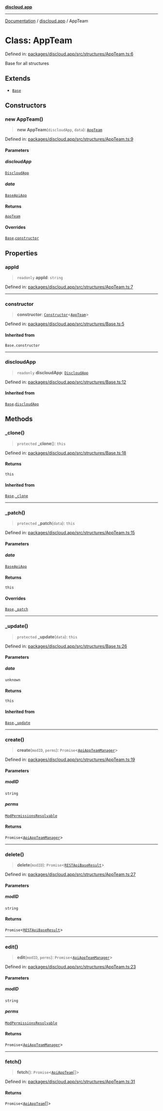 [**discloud.app**](../README.md)

***

[Documentation](../../packages.md) / [discloud.app](../README.md) / AppTeam

# Class: AppTeam

Defined in: [packages/discloud.app/src/structures/AppTeam.ts:6](https://github.com/discloud/discloud.app/blob/8d6df0b18784d1a4408701ac8e6b9db44dbb7133/packages/discloud.app/src/structures/AppTeam.ts#L6)

Base for all structures

## Extends

- [`Base`](Base.md)

## Constructors

### new AppTeam()

> **new AppTeam**(`discloudApp`, `data`): [`AppTeam`](AppTeam.md)

Defined in: [packages/discloud.app/src/structures/AppTeam.ts:9](https://github.com/discloud/discloud.app/blob/8d6df0b18784d1a4408701ac8e6b9db44dbb7133/packages/discloud.app/src/structures/AppTeam.ts#L9)

#### Parameters

##### discloudApp

[`DiscloudApp`](DiscloudApp.md)

##### data

[`BaseApiApp`](../interfaces/BaseApiApp.md)

#### Returns

[`AppTeam`](AppTeam.md)

#### Overrides

[`Base`](Base.md).[`constructor`](Base.md#constructors)

## Properties

### appId

> `readonly` **appId**: `string`

Defined in: [packages/discloud.app/src/structures/AppTeam.ts:7](https://github.com/discloud/discloud.app/blob/8d6df0b18784d1a4408701ac8e6b9db44dbb7133/packages/discloud.app/src/structures/AppTeam.ts#L7)

***

### constructor

> **constructor**: [`Constructor`](../interfaces/Constructor.md)\<[`AppTeam`](AppTeam.md)\>

Defined in: [packages/discloud.app/src/structures/Base.ts:5](https://github.com/discloud/discloud.app/blob/8d6df0b18784d1a4408701ac8e6b9db44dbb7133/packages/discloud.app/src/structures/Base.ts#L5)

#### Inherited from

`Base.constructor`

***

### discloudApp

> `readonly` **discloudApp**: [`DiscloudApp`](DiscloudApp.md)

Defined in: [packages/discloud.app/src/structures/Base.ts:12](https://github.com/discloud/discloud.app/blob/8d6df0b18784d1a4408701ac8e6b9db44dbb7133/packages/discloud.app/src/structures/Base.ts#L12)

#### Inherited from

[`Base`](Base.md).[`discloudApp`](Base.md#discloudapp-1)

## Methods

### \_clone()

> `protected` **\_clone**(): `this`

Defined in: [packages/discloud.app/src/structures/Base.ts:18](https://github.com/discloud/discloud.app/blob/8d6df0b18784d1a4408701ac8e6b9db44dbb7133/packages/discloud.app/src/structures/Base.ts#L18)

#### Returns

`this`

#### Inherited from

[`Base`](Base.md).[`_clone`](Base.md#_clone)

***

### \_patch()

> `protected` **\_patch**(`data`): `this`

Defined in: [packages/discloud.app/src/structures/AppTeam.ts:15](https://github.com/discloud/discloud.app/blob/8d6df0b18784d1a4408701ac8e6b9db44dbb7133/packages/discloud.app/src/structures/AppTeam.ts#L15)

#### Parameters

##### data

[`BaseApiApp`](../interfaces/BaseApiApp.md)

#### Returns

`this`

#### Overrides

[`Base`](Base.md).[`_patch`](Base.md#_patch)

***

### \_update()

> `protected` **\_update**(`data`): `this`

Defined in: [packages/discloud.app/src/structures/Base.ts:26](https://github.com/discloud/discloud.app/blob/8d6df0b18784d1a4408701ac8e6b9db44dbb7133/packages/discloud.app/src/structures/Base.ts#L26)

#### Parameters

##### data

`unknown`

#### Returns

`this`

#### Inherited from

[`Base`](Base.md).[`_update`](Base.md#_update)

***

### create()

> **create**(`modID`, `perms`): `Promise`\<[`ApiAppTeamManager`](../interfaces/ApiAppTeamManager.md)\>

Defined in: [packages/discloud.app/src/structures/AppTeam.ts:19](https://github.com/discloud/discloud.app/blob/8d6df0b18784d1a4408701ac8e6b9db44dbb7133/packages/discloud.app/src/structures/AppTeam.ts#L19)

#### Parameters

##### modID

`string`

##### perms

[`ModPermissionsResolvable`](../type-aliases/ModPermissionsResolvable.md)

#### Returns

`Promise`\<[`ApiAppTeamManager`](../interfaces/ApiAppTeamManager.md)\>

***

### delete()

> **delete**(`modID`): `Promise`\<[`RESTApiBaseResult`](../interfaces/RESTApiBaseResult.md)\>

Defined in: [packages/discloud.app/src/structures/AppTeam.ts:27](https://github.com/discloud/discloud.app/blob/8d6df0b18784d1a4408701ac8e6b9db44dbb7133/packages/discloud.app/src/structures/AppTeam.ts#L27)

#### Parameters

##### modID

`string`

#### Returns

`Promise`\<[`RESTApiBaseResult`](../interfaces/RESTApiBaseResult.md)\>

***

### edit()

> **edit**(`modID`, `perms`): `Promise`\<[`ApiAppTeamManager`](../interfaces/ApiAppTeamManager.md)\>

Defined in: [packages/discloud.app/src/structures/AppTeam.ts:23](https://github.com/discloud/discloud.app/blob/8d6df0b18784d1a4408701ac8e6b9db44dbb7133/packages/discloud.app/src/structures/AppTeam.ts#L23)

#### Parameters

##### modID

`string`

##### perms

[`ModPermissionsResolvable`](../type-aliases/ModPermissionsResolvable.md)

#### Returns

`Promise`\<[`ApiAppTeamManager`](../interfaces/ApiAppTeamManager.md)\>

***

### fetch()

> **fetch**(): `Promise`\<[`ApiAppTeam`](../interfaces/ApiAppTeam.md)[]\>

Defined in: [packages/discloud.app/src/structures/AppTeam.ts:31](https://github.com/discloud/discloud.app/blob/8d6df0b18784d1a4408701ac8e6b9db44dbb7133/packages/discloud.app/src/structures/AppTeam.ts#L31)

#### Returns

`Promise`\<[`ApiAppTeam`](../interfaces/ApiAppTeam.md)[]\>
